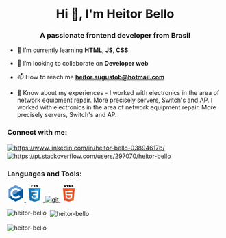 <h1 align="center">Hi 👋, I'm Heitor Bello</h1>
<h3 align="center">A passionate frontend developer from Brasil</h3>

- 🌱 I’m currently learning **HTML, JS, CSS**

- 👯 I’m looking to collaborate on **Developer web**

- 📫 How to reach me **heitor.augustob@hotmail.com**

- 📄 Know about my experiences - I worked with electronics in the area of ​​network equipment repair. More precisely servers, Switch's and AP. I worked with electronics in the area of ​​network equipment repair. More precisely servers, Switch's and AP.

<h3 align="left">Connect with me:</h3>
<p align="left">
<a href="https://linkedin.com/in/https://www.linkedin.com/in/heitor-bello-03894617b/" target="blank"><img align="center" src="https://raw.githubusercontent.com/rahuldkjain/github-profile-readme-generator/master/src/images/icons/Social/linked-in-alt.svg" alt="https://www.linkedin.com/in/heitor-bello-03894617b/" height="30" width="40" /></a>
<a href="https://stackoverflow.com/users/https://pt.stackoverflow.com/users/297070/heitor-bello" target="blank"><img align="center" src="https://raw.githubusercontent.com/rahuldkjain/github-profile-readme-generator/master/src/images/icons/Social/stack-overflow.svg" alt="https://pt.stackoverflow.com/users/297070/heitor-bello" height="30" width="40" /></a>
</p>

<h3 align="left">Languages and Tools:</h3>
<p align="left">
 <a href="https://www.cprogramming.com/" target="_blank" rel="noreferrer"> 
 <img src="https://raw.githubusercontent.com/devicons/devicon/master/icons/c/c-original.svg" alt="c" width="40" height="40"/> 
 </a> 
 <a href="https://www.w3schools.com/css/" target="_blank" rel="noreferrer"> 
 <img src="https://raw.githubusercontent.com/devicons/devicon/master/icons/css3/css3-original-wordmark.svg" alt="css3" width="40" height="40"/> 
 </a> 
 <a href="https://git-scm.com/" target="_blank" rel="noreferrer"> 
 <img src="https://www.vectorlogo.zone/logos/git-scm/git-scm-icon.svg" alt="git" width="40" height="40"/> 
 </a>
 <a href="https://www.w3.org/html/" target="_blank" rel="noreferrer"> 
 <img src="https://raw.githubusercontent.com/devicons/devicon/master/icons/html5/html5-original-wordmark.svg" alt="html5" width="40" height="40"/> 
</a> 
</p>

<p>
<img align="left" src="https://github-readme-stats.vercel.app/api/top-langs?username=heitor-bello&show_icons=true&locale=en&layout=compact" alt="heitor-bello" />
</p>

<p>&nbsp;
<img align="center" src="https://github-readme-stats-sigma-five.vercel.app/api?username=heitor-bello&show_icons=true&locale=en" alt="heitor-bello" />
</p>

<p>
<img align="center" src="https://github-readme-streak-stats-sigma-five.herokuapp.com/?user=heitor-bello&" alt="heitor-bello" />
</p>

